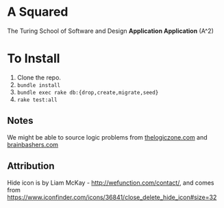 # A Squared

The Turing School of Software and Design **Application Application** (A^2)


# To Install

1. Clone the repo.
2. `bundle install`
3. `bundle exec rake db:{drop,create,migrate,seed}`
4. `rake test:all`

## Notes

We might be able to source logic problems from [thelogiczone.com](http://www.thelogiczone.plus.com/logic_index.htm) and [brainbashers.com](http://www.brainbashers.com/logic.asp)

## Attribution

Hide icon is by Liam McKay - http://wefunction.com/contact/, and comes from https://www.iconfinder.com/icons/36841/close_delete_hide_icon#size=32
